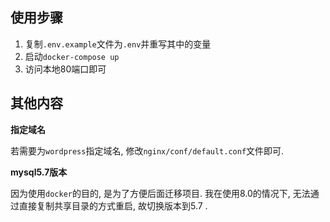 ## 使用步骤

1. 复制`.env.example`文件为`.env`并重写其中的变量
2. 启动`docker-compose up`
3. 访问本地80端口即可

## 其他内容

**指定域名**

若需要为`wordpress`指定域名, 修改`nginx/conf/default.conf`文件即可.

**mysql5.7版本**

因为使用`docker`的目的, 是为了方便后面迁移项目. 我在使用8.0的情况下, 无法通过直接复制共享目录的方式重启, 故切换版本到5.7 . 